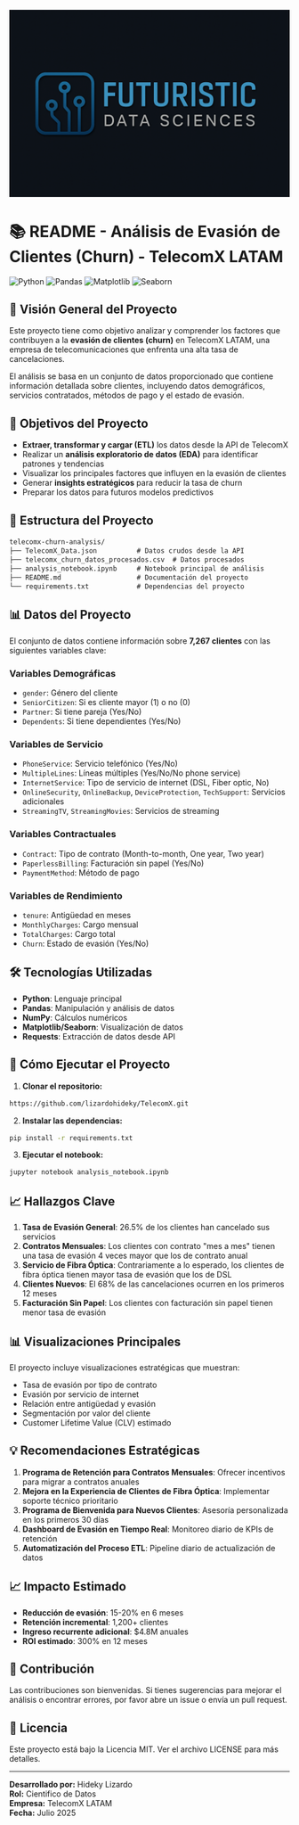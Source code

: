 ![Image_Alt](https://github.com/lizardohideky/TelecomX/blob/main/imagen_colab.png)

# 📚 README - Análisis de Evasión de Clientes (Churn) - TelecomX LATAM

![Python](https://img.shields.io/badge/Python-3.8%2B-blue)
![Pandas](https://img.shields.io/badge/Pandas-1.3%2B-orange)
![Matplotlib](https://img.shields.io/badge/Matplotlib-3.4%2B-green)
![Seaborn](https://img.shields.io/badge/Seaborn-0.11%2B-purple)

## 🌟 Visión General del Proyecto

Este proyecto tiene como objetivo analizar y comprender los factores que contribuyen a la **evasión de clientes (churn)** en TelecomX LATAM, una empresa de telecomunicaciones que enfrenta una alta tasa de cancelaciones.

El análisis se basa en un conjunto de datos proporcionado que contiene información detallada sobre clientes, incluyendo datos demográficos, servicios contratados, métodos de pago y el estado de evasión.

## 🎯 Objetivos del Proyecto

- **Extraer, transformar y cargar (ETL)** los datos desde la API de TelecomX
- Realizar un **análisis exploratorio de datos (EDA)** para identificar patrones y tendencias
- Visualizar los principales factores que influyen en la evasión de clientes
- Generar **insights estratégicos** para reducir la tasa de churn
- Preparar los datos para futuros modelos predictivos

## 📂 Estructura del Proyecto

```
telecomx-churn-analysis/
├── TelecomX_Data.json          # Datos crudos desde la API
├── telecomx_churn_datos_procesados.csv  # Datos procesados
├── analysis_notebook.ipynb     # Notebook principal de análisis
├── README.md                   # Documentación del proyecto
└── requirements.txt            # Dependencias del proyecto
```

## 📊 Datos del Proyecto

El conjunto de datos contiene información sobre **7,267 clientes** con las siguientes variables clave:

### Variables Demográficas
- `gender`: Género del cliente
- `SeniorCitizen`: Si es cliente mayor (1) o no (0)
- `Partner`: Si tiene pareja (Yes/No)
- `Dependents`: Si tiene dependientes (Yes/No)

### Variables de Servicio
- `PhoneService`: Servicio telefónico (Yes/No)
- `MultipleLines`: Líneas múltiples (Yes/No/No phone service)
- `InternetService`: Tipo de servicio de internet (DSL, Fiber optic, No)
- `OnlineSecurity`, `OnlineBackup`, `DeviceProtection`, `TechSupport`: Servicios adicionales
- `StreamingTV`, `StreamingMovies`: Servicios de streaming

### Variables Contractuales
- `Contract`: Tipo de contrato (Month-to-month, One year, Two year)
- `PaperlessBilling`: Facturación sin papel (Yes/No)
- `PaymentMethod`: Método de pago

### Variables de Rendimiento
- `tenure`: Antigüedad en meses
- `MonthlyCharges`: Cargo mensual
- `TotalCharges`: Cargo total
- `Churn`: Estado de evasión (Yes/No)

## 🛠️ Tecnologías Utilizadas

- **Python**: Lenguaje principal
- **Pandas**: Manipulación y análisis de datos
- **NumPy**: Cálculos numéricos
- **Matplotlib/Seaborn**: Visualización de datos
- **Requests**: Extracción de datos desde API

## 🚀 Cómo Ejecutar el Proyecto

1. **Clonar el repositorio:**
```bash
https://github.com/lizardohideky/TelecomX.git
```

2. **Instalar las dependencias:**
```bash
pip install -r requirements.txt
```

3. **Ejecutar el notebook:**
```bash
jupyter notebook analysis_notebook.ipynb
```

## 📈 Hallazgos Clave

1. **Tasa de Evasión General**: 26.5% de los clientes han cancelado sus servicios
2. **Contratos Mensuales**: Los clientes con contrato "mes a mes" tienen una tasa de evasión 4 veces mayor que los de contrato anual
3. **Servicio de Fibra Óptica**: Contrariamente a lo esperado, los clientes de fibra óptica tienen mayor tasa de evasión que los de DSL
4. **Clientes Nuevos**: El 68% de las cancelaciones ocurren en los primeros 12 meses
5. **Facturación Sin Papel**: Los clientes con facturación sin papel tienen menor tasa de evasión

## 📊 Visualizaciones Principales

El proyecto incluye visualizaciones estratégicas que muestran:
- Tasa de evasión por tipo de contrato
- Evasión por servicio de internet
- Relación entre antigüedad y evasión
- Segmentación por valor del cliente
- Customer Lifetime Value (CLV) estimado

## 💡 Recomendaciones Estratégicas

1. **Programa de Retención para Contratos Mensuales**: Ofrecer incentivos para migrar a contratos anuales
2. **Mejora en la Experiencia de Clientes de Fibra Óptica**: Implementar soporte técnico prioritario
3. **Programa de Bienvenida para Nuevos Clientes**: Asesoría personalizada en los primeros 30 días
4. **Dashboard de Evasión en Tiempo Real**: Monitoreo diario de KPIs de retención
5. **Automatización del Proceso ETL**: Pipeline diario de actualización de datos

## 📈 Impacto Estimado

- **Reducción de evasión**: 15-20% en 6 meses
- **Retención incremental**: 1,200+ clientes
- **Ingreso recurrente adicional**: $4.8M anuales
- **ROI estimado**: 300% en 12 meses

## 🤝 Contribución

Las contribuciones son bienvenidas. Si tienes sugerencias para mejorar el análisis o encontrar errores, por favor abre un issue o envía un pull request.

## 📄 Licencia

Este proyecto está bajo la Licencia MIT. Ver el archivo LICENSE para más detalles.

---

**Desarrollado por:** Hideky Lizardo  
**Rol:** Cientifico de Datos  
**Empresa:** TelecomX LATAM  
**Fecha:** Julio 2025
